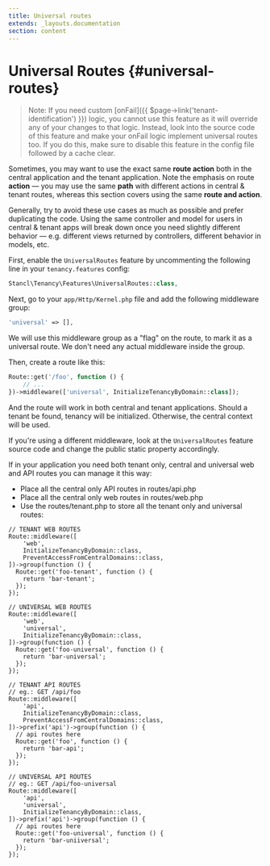 ```yaml
---
title: Universal routes
extends: _layouts.documentation
section: content
---
```


# Universal Routes {#universal-routes}

> Note: If you need custom [onFail]({{ $page->link('tenant-identification') }}) logic, you cannot use this feature as it will override any of your changes to that logic. Instead, look into the source code of this feature and make your onFail logic implement universal routes too. If you do this, make sure to disable this feature in the config file followed by a cache clear.

Sometimes, you may want to use the exact same **route action** both in the central application and the tenant application. Note the emphasis on route **action** — you may use the same **path** with different actions in central & tenant routes, whereas this section covers using the same **route and action**.

Generally, try to avoid these use cases as much as possible and prefer duplicating the code. Using the same controller and model for users in central & tenant apps will break down once you need slightly different behavior — e.g. different views returned by controllers, different behavior in models, etc.

First, enable the `UniversalRoutes` feature by uncommenting the following line in your `tenancy.features` config:

```php
Stancl\Tenancy\Features\UniversalRoutes::class,
```

Next, go to your `app/Http/Kernel.php` file and add the following middleware group:

```php
'universal' => [],
```

We will use this middleware group as a "flag" on the route, to mark it as a universal route. We don't need any actual middleware inside the group.

Then, create a route like this:

```php
Route::get('/foo', function () {
    // ...
})->middleware(['universal', InitializeTenancyByDomain::class]);
```

And the route will work in both central and tenant applications. Should a tenant be found, tenancy will be initialized. Otherwise, the central context will be used.

If you're using a different middleware, look at the `UniversalRoutes` feature source code and change the public static property accordingly.

If in your application you need both tenant only, central and universal web and API routes you can manage it this way:

* Place all the central only API routes in routes/api.php
* Place all the central only web routes in routes/web.php
* Use the routes/tenant.php to store all the tenant only and universal routes:

```
// TENANT WEB ROUTES
Route::middleware([
    'web',
    InitializeTenancyByDomain::class,
    PreventAccessFromCentralDomains::class,
])->group(function () {
  Route::get('foo-tenant', function () {
    return 'bar-tenant';
  });
});

// UNIVERSAL WEB ROUTES
Route::middleware([
    'web',
    'universal',
    InitializeTenancyByDomain::class,
])->group(function () {
  Route::get('foo-universal', function () {
    return 'bar-universal';
  });
});

// TENANT API ROUTES
// eg.: GET /api/foo
Route::middleware([
    'api',
    InitializeTenancyByDomain::class,
    PreventAccessFromCentralDomains::class,
])->prefix('api')->group(function () {
  // api routes here
  Route::get('foo', function () {
    return 'bar-api';
  });
});

// UNIVERSAL API ROUTES
// eg.: GET /api/foo-universal
Route::middleware([
    'api',
    'universal',
    InitializeTenancyByDomain::class,
])->prefix('api')->group(function () {
  // api routes here
  Route::get('foo-universal', function () {
    return 'bar-uniiversal';
  });
});
```
